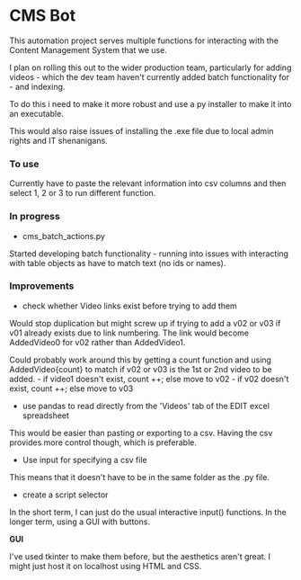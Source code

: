 # CMS Bot

This automation project serves multiple functions for interacting with the Content Management System that we use.

I plan on rolling this out to the wider production team, particularly for adding videos - which the dev team haven't currently added batch functionality for - and indexing.

To do this i need to make it more robust and use a py installer to make it into an executable.

This would also raise issues of installing the .exe file due to local admin rights and IT shenanigans.

### To use

Currently have to paste the relevant information into csv columns and then select 1, 2 or 3 to run different function.

### In progress

- cms_batch_actions.py

Started developing batch functionality - running into issues with interacting with table objects as have to match text (no ids or names).

### Improvements

- check whether Video links exist before trying to add them
       
Would stop duplication but might screw up if trying to add a v02 or v03 if v01 already exists due to link numbering. The link would become AddedVideo0 for v02 rather than AddedVideo1. 

Could probably work around this by getting a count function and using AddedVideo{count} to match if v02 or v03 is the 1st or 2nd video to be added.
    - if video1 doesn't exist, count ++; else move to v02
    - if v02 doesn't exist, count ++; else move to v03

- use pandas to read directly from the 'Videos' tab of the EDIT excel spreadsheet

This would be easier than pasting or exporting to a csv. Having the csv provides more control though, which is preferable.

- Use input for specifying a csv file 

This means that it doesn't have to be in the same folder as the .py file.

- create a script selector

In the short term, I can just do the usual interactive input() functions. In the longer term, using a GUI with buttons.

**GUI**

I've used tkinter to make them before, but the aesthetics aren't great. I might just host it on localhost using HTML and CSS.
